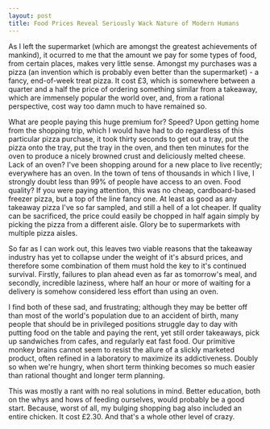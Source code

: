 ```yaml
---
layout: post
title: Food Prices Reveal Seriously Wack Nature of Modern Humans
---
```

As I left the supermarket (which are amongst the greatest achievements of mankind), it ocurred to me that the amount we pay for some types of food, from certain places, makes very little sense. Amongst my purchases was a pizza (an invention which is probably even better than the supermarket) - a fancy, end-of-week treat pizza. It cost £3, which is somewhere between a quarter and a half the price of ordering something similar from a takeaway, which are immensely popular the world over, and, from a rational perspective, cost way too damn much to have remained so.

What are people paying this huge premium for? Speed? Upon getting home from the shopping trip, which I would have had to do regardless of this particular pizza purchase, it took thirty seconds to get out a tray, put the pizza onto the tray, put the tray in the oven, and then ten minutes for the oven to produce a nicely browned crust and deliciously melted cheese. Lack of an oven? I've been shopping around for a new place to live recently; everywhere has an oven. In the town of tens of thousands in which I live, I strongly doubt less than 99% of people have access to an oven. Food quality? If you were paying attention, this was no cheap, cardboard-based freezer pizza, but a top of the line fancy one. At least as good as any takeaway pizza I've so far sampled, and still a hell of a lot cheaper. If quality can be sacrificed, the price could easily be chopped in half again simply by picking the pizza from a different aisle. Glory be to supermarkets with multiple pizza aisles.

So far as I can work out, this leaves two viable reasons that the takeaway industry has yet to collapse under the weight of it's absurd prices, and therefore some combination of them must hold the key to it's continued survival. Firstly, failures to plan ahead even as far as tomorrow's meal, and secondly, incredible laziness, where half an hour or more of waiting for a delivery is somehow considered less effort than using an oven.

I find both of these sad, and frustrating; although they may be better off than most of the world's population due to an accident of birth, many people that should be in privileged positions struggle day to day with putting food on the table and paying the rent, yet still order takeaways, pick up sandwiches from cafes, and regularly eat fast food. Our primitive monkey brains cannot seem to resist the allure of a slickly marketed product, often refined in a laboratory to maximize its addictiveness. Doubly so when we're hungry, when short term thinking becomes so much easier than rational thought and longer term planning.

This was mostly a rant with no real solutions in mind. Better education, both on the whys and hows of feeding ourselves, would probably be a good start. Because, worst of all, my bulging shopping bag also included an entire chicken. It cost £2.30. And that's a whole other level of crazy.
